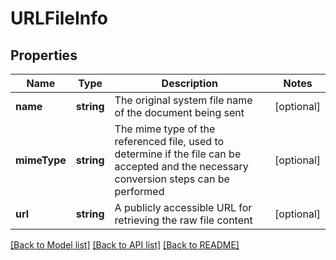 # URLFileInfo

## Properties
Name | Type | Description | Notes
------------ | ------------- | ------------- | -------------
**name** | **string** | The original system file name of the document being sent | [optional] 
**mimeType** | **string** | The mime type of the referenced file, used to determine if the file can be accepted and the necessary conversion steps can be performed | [optional] 
**url** | **string** | A publicly accessible URL for retrieving the raw file content | [optional] 

[[Back to Model list]](../README.md#documentation-for-models) [[Back to API list]](../README.md#documentation-for-api-endpoints) [[Back to README]](../README.md)


